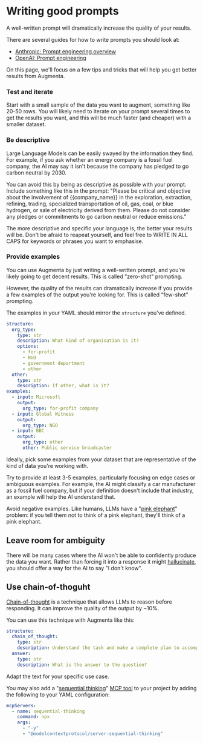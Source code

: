# Writing good prompts

A well-written prompt will dramatically increase the quality of your results.

There are several guides for how to write prompts you should look at:
- [Anthropic: Prompt engineering overview](https://docs.anthropic.com/en/docs/build-with-claude/prompt-engineering/overview)
- [OpenAI: Prompt engineering](https://platform.openai.com/docs/guides/prompt-engineering)

On this page, we'll focus on a few tips and tricks that will help you get better results from Augmenta.

### Test and iterate

Start with a small sample of the data you want to augment, something like 20-50 rows. You will likely need to iterate on your prompt several times to get the results you want, and this will be much faster (and cheaper) with a smaller dataset.

### Be descriptive

Large Language Models can be easily swayed by the information they find. For example, if you ask whether an energy company is a fossil fuel company, the AI may say it isn't because the company has pledged to go carbon neutral by 2030.

You can avoid this by being as descriptive as possible with your prompt. Include something like this in the prompt: "Please be critical and objective about the involvement of {{company_name}} in the exploration, extraction, refining, trading, specialized transportation of oil, gas, coal, or blue hydrogen, or sale of electricity derived from them. Please do not consider any pledges or commitments to go carbon neutral or reduce emissions."

The more descriptive and specific your language is, the better your results will be. Don't be afraid to reapeat yourself, and feel free to WRITE IN ALL CAPS for keywords or phrases you want to emphasise.

### Provide examples

You can use Augmenta by just writing a well-written prompt, and you're likely going to get decent results. This is called "zero-shot" prompting.

However, the quality of the results can dramatically increase if you provide a few examples of the output you're looking for. This is called "few-shot" prompting.

The examples in your YAML should mirror the `structure` you've defined.

```yaml
structure:
  org_type:
    type: str
    description: What kind of organisation is it?
    options:
      - for-profit
      - NGO
      - government department
      - other
  other:
    type: str
    description: If other, what is it?
examples:
  - input: Microsoft
    output:
      org_type: for-profit company
  - input: Global Witness
    output:
      org_type: NGO
  - input: BBC
    output:
      org_type: other
      other: Public service broadcaster
```

Ideally, pick some examples from your dataset that are representative of the kind of data you're working with.

Try to provide at least 3-5 examples, particularly focusing on edge cases or ambiguous examples. For example, the AI might classify a car manufacturer as a fossil fuel company, but if your definition doesn't include that industry, an example will help the AI understand that.

Avoid negative examples. Like humans, LLMs have a "[pink elephant](https://arxiv.org/html/2404.15154v1)" problem: if you tell them not to think of a pink elephant, they'll think of a pink elephant.

## Leave room for ambiguity

There will be many cases where the AI won't be able to confidently produce the data you want. Rather than forcing it into a response it might [hallucinate](https://en.wikipedia.org/wiki/Hallucination_(artificial_intelligence)), you should offer a way for the AI to say "I don't know".

## Use chain-of-thoguht

[Chain-of-thought](https://www.promptingguide.ai/techniques/cot) is a technique that allows LLMs to reason before responding. It can improve the quality of the output by ~10%.

You can use this technique with Augmenta like this:

```yaml
structure:
  chain_of_thought:
    type: str
    description: Understand the task and make a complete plan to accomplish it. Explain your reasoning. Then, carry out the plan, think of potential issues that might come up, then show your answer. Assess your own answer, think of ways to improve it, and then show the improved answer.
  answer:
    type: str
    description: What is the answer to the question?
```

Adapt the text for your specific use case.

You may also add a "[sequential thinking](https://github.com/modelcontextprotocol/servers/tree/main/src/sequentialthinking)" [MCP tool](/docs/tools.md) to your project by adding the following to your YAML configuration:

```yaml
mcpServers:
  - name: sequential-thinking
    command: npx
    args:
      - "-y"
      - "@modelcontextprotocol/server-sequential-thinking"
```